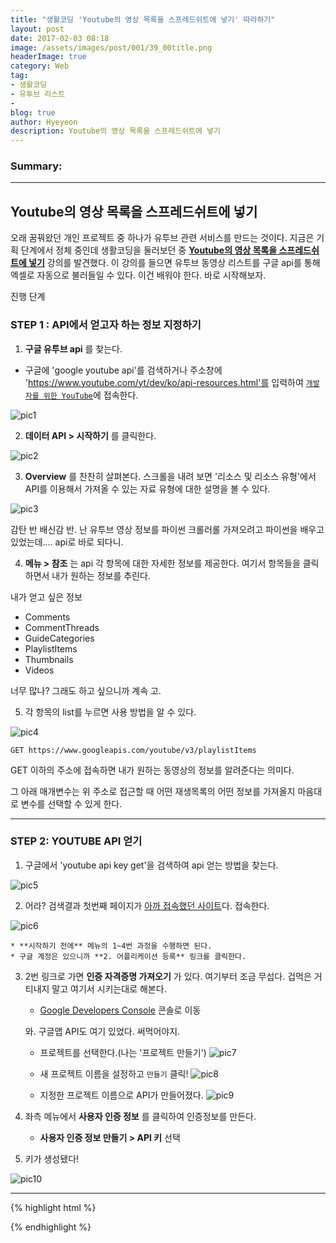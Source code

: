 ```yaml
---
title: "생활코딩 'Youtube의 영상 목록을 스프레드쉬트에 넣기' 따라하기"
layout: post
date: 2017-02-03 08:18
image: /assets/images/post/001/39_00title.png
headerImage: true
category: Web
tag:
- 생활코딩
- 유투브 리스트
-
blog: true
author: Hyeyeon
description: Youtube의 영상 목록을 스프레드쉬트에 넣기
---
```


### Summary:


---


## Youtube의 영상 목록을 스프레드쉬트에 넣기

오래 꿈꿔왔던 개인 프로젝트 중 하나가 유투브 관련 서비스를 만드는 것이다. 지금은 기획 단계에서 정체 중인데 생활코딩을 둘러보던 중 **[Youtube의 영상 목록을 스프레드쉬트에 넣기]()** 강의를 발견했다. 이 강의를 들으면 유투브 동영상 리스트를 구글 api를 통해 엑셀로 자동으로 불러들일 수 있다. 이건 배워야 한다. 바로 시작해보자.

진행 단계

### STEP 1 : API에서 얻고자 하는 정보 지정하기

1. **구글 유투브 api** 를 찾는다.
  * 구글에 'google youtube api'를 검색하거나 주소창에 'https://www.youtube.com/yt/dev/ko/api-resources.html'를 입력하여 [`개발자를 위한 YouTube`](https://www.youtube.com/yt/dev/ko/api-resources.html)에 접속한다.

![pic1](/assets/images/post/001/39_01.png)

2. **데이터 API > 시작하기** 를 클릭한다.

![pic2](/assets/images/post/001/39_02.png)

3. **Overview** 를 찬찬히 살펴본다. 스크롤을 내려 보면 '리소스 및 리소스 유형'에서 API를 이용해서 가져올 수 있는 자료 유형에 대한 설명을 볼 수 있다.

![pic3](/assets/images/post/001/39_03.png)

감탄 반 배신감 반. 난 유투브 영상 정보를 파이썬 크롤러롤 가져오려고 파이썬을 배우고 있었는데.... api로 바로 되다니.

4. **메뉴 > 참조** 는 api 각 항목에 대한 자세한 정보를 제공한다. 여기서 항목들을 클릭하면서 내가 원하는 정보를 추린다.

내가 얻고 싶은 정보
* Comments
* CommentThreads
* GuideCategories
* PlaylistItems
* Thumbnails
* Videos

너무 많나? 그래도 하고 싶으니까 계속 고.

5. 각 항목의 list를 누르면 사용 방법을 알 수 있다.

![pic4](/assets/images/post/001/39_04.png)

```
GET https://www.googleapis.com/youtube/v3/playlistItems
```

GET 이하의 주소에 접속하면 내가 원하는 동영상의 정보를 알려준다는 의미다.

그 아래 매개변수는 위 주소로 접근할 때 어떤 재생목록의 어떤 정보를 가져올지 마음대로 변수를 선택할 수 있게 한다.

---

### STEP 2: YOUTUBE API 얻기

1. 구글에서 'youtube api key get'을 검색하여 api 얻는 방법을 찾는다.

![pic5](/assets/images/post/001/39_05.png)

2. 어라? 검색결과 첫번째 페이지가 [아까 접속했던 사이트](https://developers.google.com/youtube/v3/getting-started?hl=ko)다. 접속한다.

![pic6](/assets/images/post/001/39_06.png)

	* **시작하기 전에** 메뉴의 1~4번 과정을 수행하면 된다.
	* 구글 계정은 있으니까 **2. 어플리케이션 등록** 링크를 클릭한다.

3. 2번 링크로 가면 **인증 자격증명 가져오기** 가 있다. 여기부터 조금 무섭다. 겁먹은 거 티내지 말고 여기서 시키는대로 해본다.

	* [Google Developers Console](https://console.developers.google.com/apis/library?hl=ko) 콘솔로 이동

	와. 구글맵 API도 여기 있었다. 써먹어야지.

	* 프로젝트를 선택한다.(나는 '프로젝트 만들기')
	![pic7](/assets/images/post/001/39_07.png)

	* 새 프로젝트 이름을 설정하고 `만들기` 클릭!
	![pic8](/assets/images/post/001/39_08.png)

	* 지정한 프로젝트 이름으로 API가 만들어졌다.
	![pic9](/assets/images/post/001/39_09.png)

4. 좌측 메뉴에서 **사용자 인증 정보** 를 클릭하여 인증정보를 만든다.
	* **사용자 인증 정보 만들기 > API 키** 선택

5. 키가 생성됐다!

![pic10](/assets/images/post/001/39_10.png)


---
{% highlight html %}

{% endhighlight %}
